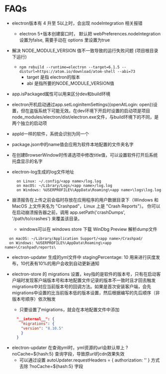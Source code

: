 # FAQs

- electron版本有 4 升至 5以上时，会出现 nodeIntegration 相关报错
  - electron 5+版本创建窗口时， 默认把 webPreferences.nodeIntegration 设置为false, 需要手动在 options 里设置为true
- 解决 NODE_MODULE_VERSION 值不一致导致的运行失败问题 (项目根目录下运行)
  - `npm rebuild --runtime=electron --target=6.1.5 --disturl=https://atom.io/download/atom-shell --abi=73`
    - target 是指 electron的版本
    - abi 是指所要的NODE_MODULE_VERSION值
- app.isPackaged属性可以用来区分dev和build环境
- electron开机启动通过app.setLoginItemSettings({openAtLogin: open})设置，但在盗版系统下可能无效。在dev环境下开启时设置的启动项是项目node_modules/electron/dist/electron.exe文件，与build环境下的不同，是两个独立的启动项
- appId一样的软件，系统会识别为同一个
- package.json中的name值会应用为软件本地配置的文件夹名字
- 在创建BrowserWindow时传递选项中修改title值，可以设置软件打开后系统托盘显示的名字
- electron-log生成的log文件地址

  ```text
    on Linux: ~/.config/<app name>/log.log
    on macOS: ~/Library/Logs/<app name>/log.log
    on Windows: %USERPROFILE%\AppData\Roaming\<app name>\logs\log.log
  ```

- 崩溃报告在上传之前会临时存放在应用程序的用户数据目录下（Windows 和 MacOS 上文件夹名为 "Crashpad"，Linux 上是 "Crash Reports"）。 你可以在启动崩溃报告器之前，调用 app.setPath('crashDumps', '/path/to/crashes') 来覆盖该目录。
  - windows可以在 windows store 下载 WinDbg Preview 解析dump文件

```text
  on macOS: ~/Library/Application Support/<app name>/Crashpad/
  on Windows: %USERPROFILE%\AppData\Roaming\<app name>\Crashpad\reports\
```

- electron-updater 生成的yml文件中 stagingPercentage: 10 用来进行灰度发布，10代表有10%的用户会收到自动更新通知
- electron-store 的 migrations 设置，key指的是软件的版本号，只有在启动客户端时发现客户端版本号和本地配置文件记录的版本不一致时且才回去触发migrations中对应当前版本号的回调方法。如果是首次安装客户端，会先migrations中设置的比当前版本低的版本设置，然后根据编写的先后顺序（非版本号顺序）依次触发
  - 只要设置了migrations，就会在本地配置文件中添加
  
  ```json
    "__internal__": {
      "migrations": {
      "version": "8.10.5"
      }
    }
  ```
<!-- TODO 待续 -->

- electron-updater 在查询yml时，yml资源的url会默认带上 ?noCache=${hash:5} 查询字段，导致原url的cdn效果失效
  - 可以通过设置 autoUpdater.requestHeaders = { authorization: '' } 方式去除 ?noCache=${hash:5} 字段
